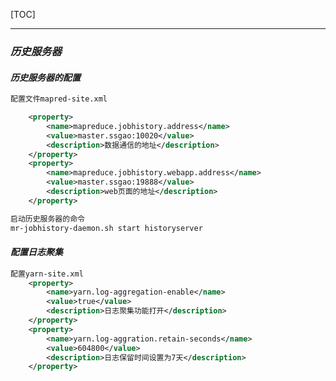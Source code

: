 [TOC]

---

### _历史服务器_

#### _历史服务器的配置_

```xml
配置文件mapred-site.xml 

	<property>
		<name>mapreduce.jobhistory.address</name>
   	 	<value>master.ssgao:10020</value>
        <description>数据通信的地址</description>
	</property>
	<property>
        <name>mapreduce.jobhistory.webapp.address</name>
        <value>master.ssgao:19888</value>
        <description>web页面的地址</description>
	</property>

启动历史服务器的命令
mr-jobhistory-daemon.sh start historyserver

```



#### _配置日志聚集_

```xml
配置yarn-site.xml
	<property>
		<name>yarn.log-aggregation-enable</name>
        <value>true</value>
        <description>日志聚集功能打开</description>
	</property>
	<property>
		<name>yarn.log-aggration.retain-seconds</name>
        <value>604800</value>
        <description>日志保留时间设置为7天</description>
	</property>
```











































